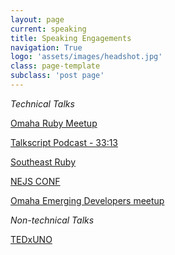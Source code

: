 ```yaml
---
layout: page
current: speaking
title: Speaking Engagements
navigation: True
logo: 'assets/images/headshot.jpg'
class: page-template
subclass: 'post page'
---
```


*Technical Talks*

[Omaha Ruby Meetup](https://speakerdeck.com/bethanyhaubert/cats-the-musical-algorithmic-song-meow-ification)

[Talkscript Podcast - 33:13](https://www.sitepen.com/blog/2018/08/09/episode-12-margiemapmad-russian-scientistserverless-server-live-at-nejs/)

[Southeast Ruby](https://2018.southeastruby.com/)

[NEJS CONF](https://2018.nejsconf.com/speakers/haubertdashery/)

[Omaha Emerging Developers meetup](https://speakerdeck.com/bethanyhaubert/tales-from-the-lets-encrypt)


*Non-technical Talks*

[TEDxUNO](https://www.youtube.com/watch?v=x7VPDhbjOEA)